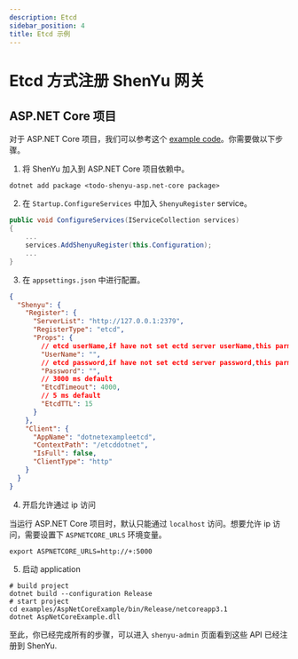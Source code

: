 ```yaml
---
description: Etcd
sidebar_position: 4
title: Etcd 示例
---
```


# Etcd 方式注册 ShenYu 网关

## ASP.NET Core 项目

对于 ASP.NET Core 项目，我们可以参考这个 [example code](https://github.com/apache/shenyu-client-dotnet/tree/main/examples/AspNetCoreExample)。你需要做以下步骤。

1. 将 ShenYu 加入到 ASP.NET Core 项目依赖中。

```shell
dotnet add package <todo-shenyu-asp.net-core package>
```

2. 在 `Startup.ConfigureServices` 中加入 `ShenyuRegister` service。

```c#
public void ConfigureServices(IServiceCollection services)
{
    ...
    services.AddShenyuRegister(this.Configuration);
    ...
}
```

3. 在 `appsettings.json` 中进行配置。

```json
{
  "Shenyu": {
    "Register": {
      "ServerList": "http://127.0.0.1:2379",
      "RegisterType": "etcd",
      "Props": {
        // etcd userName,if have not set ectd server userName,this parmas can empty
        "UserName": "",
        // etcd password,if have not set ectd server password,this parmas can empty
        "Password": "",
        // 3000 ms default
        "EtcdTimeout": 4000,
        // 5 ms default
        "EtcdTTL": 15
      }
    },
    "Client": {
      "AppName": "dotnetexampleetcd",
      "ContextPath": "/etcddotnet",
      "IsFull": false,
      "ClientType": "http"
    }
  }
}
```

4. 开启允许通过 ip 访问

当运行 ASP.NET Core 项目时，默认只能通过 `localhost` 访问。想要允许 ip 访问，需要设置下 `ASPNETCORE_URLS` 环境变量。

```shell
export ASPNETCORE_URLS=http://+:5000
```

5. 启动 application

```shell
# build project
dotnet build --configuration Release
# start project
cd examples/AspNetCoreExample/bin/Release/netcoreapp3.1
dotnet AspNetCoreExample.dll
```

至此，你已经完成所有的步骤，可以进入 `shenyu-admin` 页面看到这些 API 已经注册到 ShenYu.
